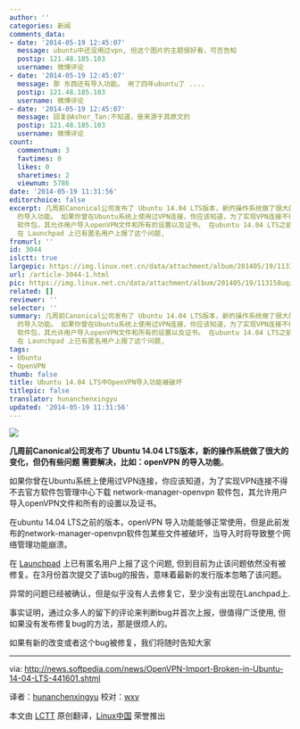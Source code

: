 ```yaml
---
author: ''
categories: 新闻
comments_data:
- date: '2014-05-19 12:45:07'
  message: ubuntu中还没用过vpn, 但这个图片的主题很好看，可否告知
  postip: 121.48.185.103
  username: 微博评论
- date: '2014-05-19 12:45:07'
  message: 那 东西还有导入功能。 用了四年ubuntu了 ....
  postip: 121.48.185.103
  username: 微博评论
- date: '2014-05-19 12:45:07'
  message: 回复@Asher_Tan:不知道，是来源于其原文的
  postip: 121.48.185.103
  username: 微博评论
count:
  commentnum: 3
  favtimes: 0
  likes: 0
  sharetimes: 2
  viewnum: 5786
date: '2014-05-19 11:31:56'
editorchoice: false
excerpt: 几周前Canonical公司发布了 Ubuntu 14.04 LTS版本，新的操作系统做了很大的变化，但仍有些问题 需要解决，比如：openVPN
  的导入功能。 如果你曾在Ubuntu系统上使用过VPN连接，你应该知道，为了实现VPN连接不得不去官方软件包管理中心下载 network-manager-openvpn
  软件包，其允许用户导入openVPN文件和所有的设置以及证书。 在ubuntu 14.04 LTS之前的版本，openVPN 导入功能能够正常使用，但是此前发布的network-manager-openvpn软件包某些文件被破坏，当导入时将导致整个网络管理功能崩溃。
  在 Launchpad 上已有匿名用户上报了这个问题,
fromurl: ''
id: 3044
islctt: true
largepic: https://img.linux.net.cn/data/attachment/album/201405/19/113158uqzxwp0wqdd65kme.jpg
url: /article-3044-1.html
pic: https://img.linux.net.cn/data/attachment/album/201405/19/113158uqzxwp0wqdd65kme.jpg.thumb.jpg
related: []
reviewer: ''
selector: ''
summary: 几周前Canonical公司发布了 Ubuntu 14.04 LTS版本，新的操作系统做了很大的变化，但仍有些问题 需要解决，比如：openVPN
  的导入功能。 如果你曾在Ubuntu系统上使用过VPN连接，你应该知道，为了实现VPN连接不得不去官方软件包管理中心下载 network-manager-openvpn
  软件包，其允许用户导入openVPN文件和所有的设置以及证书。 在ubuntu 14.04 LTS之前的版本，openVPN 导入功能能够正常使用，但是此前发布的network-manager-openvpn软件包某些文件被破坏，当导入时将导致整个网络管理功能崩溃。
  在 Launchpad 上已有匿名用户上报了这个问题,
tags:
- Ubuntu
- OpenVPN
thumb: false
title: Ubuntu 14.04 LTS中OpenVPN导入功能被破坏
titlepic: false
translator: hunanchenxingyu
updated: '2014-05-19 11:31:56'
---
```


![](/data/attachment/album/201405/19/113158uqzxwp0wqdd65kme.jpg)


**几周前Canonical公司发布了 Ubuntu 14.04 LTS版本，新的操作系统做了很大的变化，但仍有些问题 需要解决，比如：openVPN 的导入功能**。


如果你曾在Ubuntu系统上使用过VPN连接，你应该知道，为了实现VPN连接不得不去官方软件包管理中心下载 network-manager-openvpn 软件包，其允许用户导入openVPN文件和所有的设置以及证书。


在ubuntu 14.04 LTS之前的版本，openVPN 导入功能能够正常使用，但是此前发布的network-manager-openvpn软件包某些文件被破坏，当导入时将导致整个网络管理功能崩溃。


在 [Launchpad](https://bugs.launchpad.net/ubuntu/+source/network-manager-openvpn/+bug/1294899) 上已有匿名用户上报了这个问题, 但到目前为止该问题依然没有被修复。在3月份首次提交了该bug的报告，意味着最新的发行版本忽略了该问题。


异常的问题已经被确认，但是似乎没有人去修复它，至少没有出现在Lanchpad上.


事实证明，通过众多人的留下的评论来判断bug并首次上报，很值得广泛使用, 但如果没有发布修复bug的方法，那是很烦人的。


如果有新的改变或者这个bug被修复，我们将随时告知大家




---


via: <http://news.softpedia.com/news/OpenVPN-Import-Broken-in-Ubuntu-14-04-LTS-441601.shtml>


译者：[hunanchenxingyu](https://github.com/hunanchenxingyu) 校对：[wxy](https://github.com/wxy)


本文由 [LCTT](https://github.com/LCTT/TranslateProject) 原创翻译，[Linux中国](http://linux.cn/) 荣誉推出